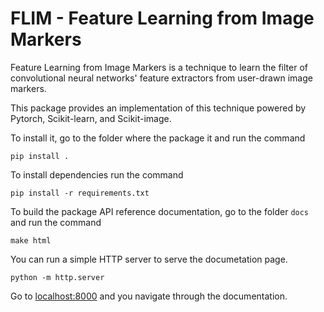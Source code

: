 # FLIM - Feature Learning from Image Markers

Feature Learning from Image Markers is a technique to learn the filter of convolutional neural networks' feature extractors from user-drawn image markers.

This package provides an implementation of this technique powered by Pytorch, Scikit-learn, and Scikit-image.

To install it, go to the folder where the package it and run the command

 ```
 pip install . 
 ```

 To install dependencies run the command

 ```
 pip install -r requirements.txt
 ```

To build the package API reference documentation, go to the folder `docs` and run the command

```
make html
```

You can run a simple HTTP server to serve the documetation page.

```
python -m http.server
```

Go to [localhost:8000](localhost:8000) and you navigate through the documentation.